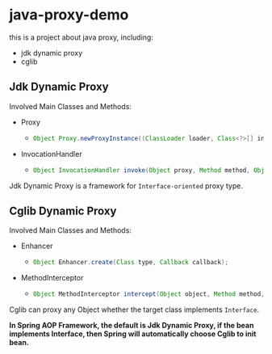 # java-proxy-demo
this is a project about java proxy, including:
* jdk dynamic proxy
* cglib

## Jdk Dynamic Proxy

Involved Main Classes and Methods:

* Proxy

  * ```java
    Object Proxy.newProxyInstance((ClassLoader loader, Class<?>[] interfaces, InvocationHandler h)
    ```

* InvocationHandler

  * ```java
    Object InvocationHandler invoke(Object proxy, Method method, Object[] args) throws Throwable
    ```


Jdk Dynamic Proxy is a framework for `Interface-oriented` proxy type.

## Cglib Dynamic Proxy

Involved Main Classes and Methods:

* Enhancer

  * ```java
    Object Enhancer.create(Class type, Callback callback);
    ```

* MethodInterceptor

  * ```java
    Object MethodInterceptor intercept(Object object, Method method, Object[] args, MethodProxy methodProxy) throws Throwable
    ```

Cglib can proxy any Object whether the target class implements `Interface`.



**In Spring AOP Framework,  the default is Jdk Dynamic Proxy, if the bean implements Interface, then Spring will automatically choose Cglib to init bean.**